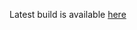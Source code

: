 Latest build is available [here](https://gitlab.cee.redhat.com/jmaury/org.jboss.tools.intellij.openshift/-/jobs/artifacts/master/download?job=build)